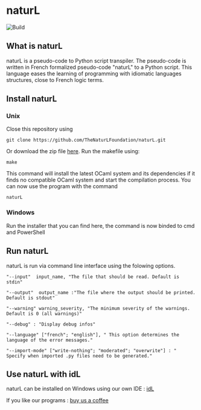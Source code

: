 
# naturL
![Build](https://github.com/TheNaturLFoundation/naturL/workflows/Build/badge.svg?branch=master&event=push)
## What is naturL

naturL is a pseudo-code to Python script transpiler. The pseudo-code is written in French formalized pseudo-code "naturL" to a Python script. This language eases the learning of programming with idiomatic languages structures, close to French logic terms.

## Install naturL

### Unix

Close this repository using 

```
git clone https://github.com/TheNaturLFoundation/naturL.git
```

Or download the zip file [here](https://github.com/TheNaturLFoundation/naturL/archive/master.zip).
Run the makefile using:

```
make
```
This command will install the latest OCaml system and its dependencies if it finds no compatible OCaml system and start the compilation process. 
You can now use the program with the command 
```
naturL
``` 
### Windows

Run the installer that you can find here, the command is now binded to cmd and PowerShell

## Run naturL

naturL is run via command line interface using the folowing options.
```
"--input"  input_name, "The file that should be read. Default is stdin"

"--output"  output_name :"The file where the output should be printed. Default is stdout"

"--warning" warning_severity, "The minimum severity of the warnings. Default is 0 (all warnings)"

"--debug" : "Display debug infos"

"--language" ["french"; "english"], " This option determines the language of the error messages."

"--import-mode" ["write-nothing"; "moderated"; "overwrite"] : " Specify when imported .py files need to be generated."
```
## Use naturL with idL
naturL can be installed on Windows using our own IDE : [idL](https://github.com/TheNaturLFoundation/idL)
 
If you like our programs : [buy us a coffee](https://www.buymeacoffee.com/naturL)

